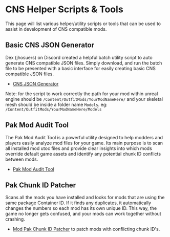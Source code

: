 # CNS Helper Scripts & Tools
This page will list various helper/utility scripts or tools that can be used to assist in development of CNS compatible mods. 

## Basic CNS JSON Generator
Dex (jhosuers) on Discord created a helpful batch utility script to auto generate CNS compatible JSON files. Simply download, and run the batch file to be presented with a basic interface for easily creating basic CNS compatible JSON files.
- [CNS JSON Generator](/scripts/CNS_JSON_Generator_ByDex_v1.2.bat)

Note: for the script to work correctly the path for your mod within unreal engine should be `/Content/OutfitMods/YourModNameHere/` and your skeletal mesh should be inside a folder name `Models`. eg: `/Content/OutfitMods/YourModNameHere/Models`


## Pak Mod Audit Tool
The Pak Mod Audit Tool is a powerful utility designed to help modders and players easily analyze mod files for your game. Its main purpose is to scan all installed mod utoc files and provide clear insights into which mods override default game assets and identify any potential chunk ID conflicts between mods.
- [Pak Mod Audit Tool](https://www.nexusmods.com/stellarblade/mods/1632)  


## Pak Chunk ID Patcher
Scans all the mods you have installed and looks for mods that are using the same package Container ID. If it finds any duplicates, it automatically changes the numbers so each mod has its own unique ID. This way, the game no longer gets confused, and your mods can work together without crashing.
- [Mod Pak Chunk ID Patcher](https://www.nexusmods.com/stellarblade/mods/861) to patch mods with conflicting chunk ID's.

